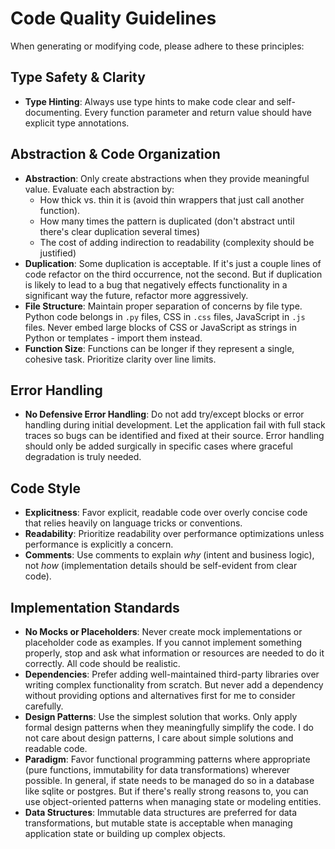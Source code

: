# Code Quality Guidelines

When generating or modifying code, please adhere to these principles:

## Type Safety & Clarity

- **Type Hinting**: Always use type hints to make code clear and self-documenting. Every function parameter and return value should have explicit type annotations.

## Abstraction & Code Organization

- **Abstraction**: Only create abstractions when they provide meaningful value. Evaluate each abstraction by:
    - How thick vs. thin it is (avoid thin wrappers that just call another function).
    - How many times the pattern is duplicated (don't abstract until there's clear duplication several times)
    - The cost of adding indirection to readability (complexity should be justified)
- **Duplication**: Some duplication is acceptable. If it's just a couple lines of code refactor on the third occurrence, not the second. But if duplication is likely to lead to a bug that negatively effects functionality in a significant way the future, refactor more aggressively.
- **File Structure**: Maintain proper separation of concerns by file type. Python code belongs in `.py` files, CSS in `.css` files, JavaScript in `.js` files. Never embed large blocks of CSS or JavaScript as strings in Python or templates - import them instead.
- **Function Size**: Functions can be longer if they represent a single, cohesive task. Prioritize clarity over line limits.

## Error Handling

- **No Defensive Error Handling**: Do not add try/except blocks or error handling during initial development. Let the application fail with full stack traces so bugs can be identified and fixed at their source. Error handling should only be added surgically in specific cases where graceful degradation is truly needed.

## Code Style

- **Explicitness**: Favor explicit, readable code over overly concise code that relies heavily on language tricks or conventions.
- **Readability**: Prioritize readability over performance optimizations unless performance is explicitly a concern.
- **Comments**: Use comments to explain *why* (intent and business logic), not *how* (implementation details should be self-evident from clear code).

## Implementation Standards

- **No Mocks or Placeholders**: Never create mock implementations or placeholder code as examples. If you cannot implement something properly, stop and ask what information or resources are needed to do it correctly. All code should be realistic.
- **Dependencies**: Prefer adding well-maintained third-party libraries over writing complex functionality from scratch. But never add a dependency without providing options and alternatives first for me to consider carefully.
- **Design Patterns**: Use the simplest solution that works. Only apply formal design patterns when they meaningfully simplify the code. I do not care about design patterns, I care about simple solutions and readable code.
- **Paradigm**: Favor functional programming patterns where appropriate (pure functions, immutability for data transformations) wherever possible. In general, if state needs to be managed do so in a database like sqlite or postgres. But if there's really strong reasons to, you can use object-oriented patterns when managing state or modeling entities.
- **Data Structures**: Immutable data structures are preferred for data transformations, but mutable state is acceptable when managing application state or building up complex objects.
